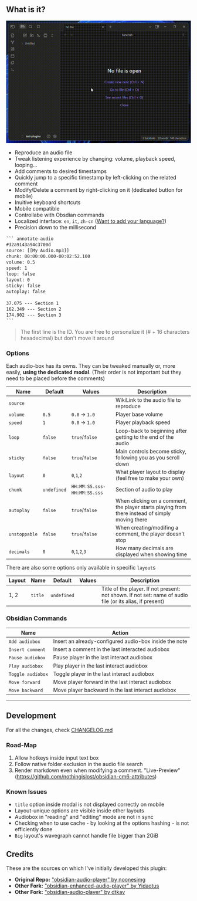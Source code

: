## What is it?

![Preview GIF](static/preview2.gif)

-   Reproduce an audio file
-   Tweak listening experience by changing: volume, playback speed, looping...
-   Add comments to desired timestamps
-   Quickly jump to a specific timestamp by left-clicking on the related comment
-   Modify/Delete a comment by right-clicking on it (dedicated button for mobile)
-   Inuitive keyboard shortcuts
-   Mobile compatible
-   Controllabe with Obsdian commands
-   Localized interface: `en`, `it`, `zh-cn` ([Want to add your language?](https://github.com/12-VidE/annotate-audio/tree/master/src/lang/README.md))
-   Precision down to the millisecond

````
``` annotate-audio
#32a9143a94c3700d
source: [[My Audio.mp3]]
chunk: 00:00:00.000-00:02:52.100
volume: 0.5
speed: 1
loop: false
layout: 0
sticky: false
autoplay: false

37.075 --- Section 1
162.349 --- Section 2
174.902 --- Section 3
```
````

> The first line is the ID. You are free to personalize it (# + 16 characters hexadecimal) but don't move it around

### Options

Each audio-box has its owns. They can be tweaked manually or, more easily, **using the dedicated modal**.
(Their order is not important but they need to be placed before the comments)

| Name          | Default     | Values                      | Description                                                                                     |
| ------------- | ----------- | --------------------------- | ----------------------------------------------------------------------------------------------- |
| `source`      |             |                             | WikiLink to the audio file to reproduce                                                         |
| `volume`      | `0.5`       | `0.0` → `1.0`               | Player base volume                                                                              |
| `speed`       | `1`         | `0.0` → `1.0`               | Player playback speed                                                                           |
| `loop`        | `false`     | `true`/`false`              | Loop-back to beginning after getting to the end of the audio                                    |
| `sticky`      | `false`     | `true`/`false`              | Main controls become sticky, following you as you scroll down                                   |
| `layout`      | `0`         | `0`,`1`,`2`                 | What player layout to display (feel free to make your own)                                      |
| `chunk`       | `undefined` | `HH:MM:SS.sss-HH:MM:SS.sss` | Section of audio to play                                                                        |
| `autoplay`    | `false`     | `true`/`false`              | When clicking on a comment, the player starts playing from there instead of simply moving there |
| `unstoppable` | `false`     | `true`/`false`              | When creating/modifing a comment, the player doesn't stop                                       |
| `decimals`    | `0`         | `0`,`1`,`2`,`3`             | How many decimals are displayed when showing time                                               |

There are also some options only available in specific `layout`s

| Layout | Name    | Default     | Values | Description                                                                                               |
| ------ | ------- | ----------- | ------ | --------------------------------------------------------------------------------------------------------- |
| 1, 2   | `title` | `undefined` |        | Title of the player. If not present: not shown. If not set: name of audio file (or its alias, if present) |

### Obsidian Commands

| Name              | Action                                                 |
| ----------------- | ------------------------------------------------------ |
| `Add audiobox`    | Insert an already-configured audio-box inside the note |
| `Insert comment`  | Insert a comment in the last interacted audiobox       |
| `Pause audiobox`  | Pause player in the last interact audiobox             |
| `Play audiobox`   | Play player in the last interact audiobox              |
| `Toggle audiobox` | Toggle player in the last interact audiobox            |
| `Move forward`    | Move player forward in the last interact audiobox      |
| `Move backward`   | Move player backward in the last interact audiobox     |

---

## Development

For all the changes, check [CHANGELOG.md](https://github.com/12-VidE/annotate-audio/blob/master/CHANGELOG.md)

### Road-Map

1. Allow hotkeys inside input text box
2. Follow native folder exclusion in the audio file search
3. Render markdown even when modifying a comment. "Live-Preview" (https://github.com/nothingislost/obsidian-cm6-attributes)

### Known Issues

-   `title` option inside modal is not displayed correctly on mobile
-   Layout-unique options are visible inside other layouts
-   Audiobox in "reading" and "editing" mode are not in sync
-   Checking when to use cache - by looking at the options hashing - is not efficiently done
-   `Big` layout's wavegraph cannot handle file bigger than 2GiB

## Credits

These are the sources on which I've initially developed this plugin:

-   **Original Repo:** ["obsidian-audio-player" by noonesimg](https://github.com/noonesimg/obsidian-audio-player)
-   **Other Fork:** ["obsidian-enhanced-audio-player" by Yidaotus](https://github.com/Yidaotus/obsidian-enhanced-audio-player)
-   **Other Fork:** ["obsidian-audio-player" by dtkav](https://github.com/dtkav/obsidian-audio-player)
